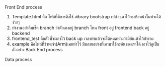 Front End process
 1. Template.html คือ ไฟล์ที่มีการดึงใช้ สibrary bootstrap เปล่าๆเอาไว้จะสร้าหน้าใมห่จะได้ง่ายๆ
 2. ทำงานอย่าลืมเช็ค branch ว่าตัวเองอยู่ branch ไหน front อยู่ frontend back อยู่ backend
 3. frontend_test คือตัวที่จะเอาไว้ back up เวลาทำเเล้วจะได้หมดห่วงว่ามีอันเก่าไว้สำรอง
 4. example คือไฟล์ที่ข้าพเจ้า(Arm)เคยทำไว้ มีหลายอย่างที่เอามาใช้กะอันของเราได้ เอาไว้ดูเป็นตัวอย่าง
Back End process

Data process